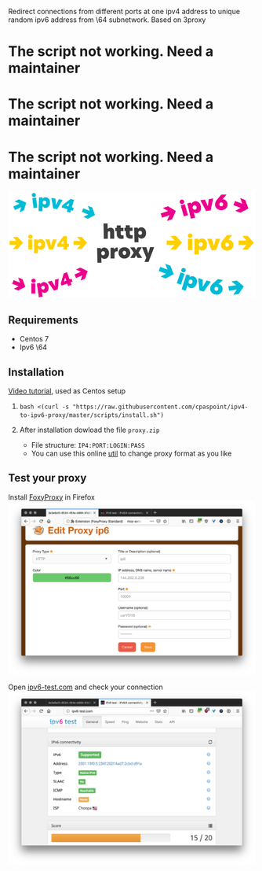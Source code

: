 Redirect connections from different ports at one ipv4 address to unique random ipv6 address from \64 subnetwork. Based on 3proxy

# The script not working. Need a maintainer
# The script not working. Need a maintainer
# The script not working. Need a maintainer


![cover](cover.svg)

## Requirements
- Centos 7
- Ipv6 \64

## Installation
[Video tutorial](https://youtu.be/EKBJHSTmT4w), used as Centos setup

1. `bash <(curl -s "https://raw.githubusercontent.com/cpaspoint/ipv4-to-ipv6-proxy/master/scripts/install.sh")`

1. After installation dowload the file `proxy.zip`
   * File structure: `IP4:PORT:LOGIN:PASS`
   * You can use this online [util](http://buyproxies.org/panel/format.php
) to change proxy format as you like

## Test your proxy

Install [FoxyProxy](https://addons.mozilla.org/en-US/firefox/addon/foxyproxy-standard/) in Firefox
![Foxy](foxyproxy.png)

Open [ipv6-test.com](http://ipv6-test.com/) and check your connection
![check ip](check_ip.png)


